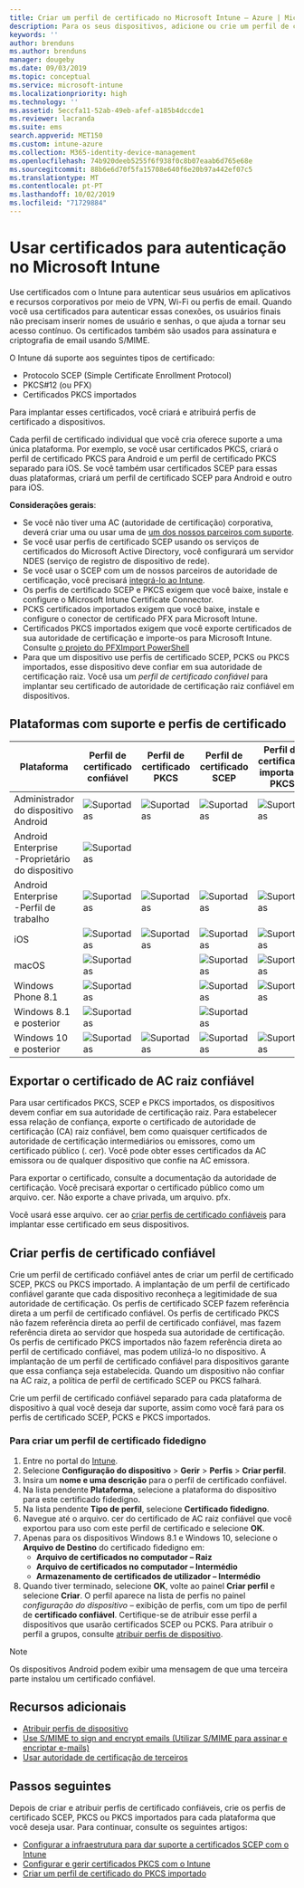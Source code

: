 ```yaml
---
title: Criar um perfil de certificado no Microsoft Intune – Azure | Microsoft Docs
description: Para os seus dispositivos, adicione ou crie um perfil de certificado ao configurar um ambiente de certificado SCEP ou PKCS, exporte o certificado público, crie o perfil no portal do Azure e, em seguida, atribua o SCEP ou PKCS ao perfil de certificado no Microsoft Intune no portal do Azure
keywords: ''
author: brenduns
ms.author: brenduns
manager: dougeby
ms.date: 09/03/2019
ms.topic: conceptual
ms.service: microsoft-intune
ms.localizationpriority: high
ms.technology: ''
ms.assetid: 5eccfa11-52ab-49eb-afef-a185b4dccde1
ms.reviewer: lacranda
ms.suite: ems
search.appverid: MET150
ms.custom: intune-azure
ms.collection: M365-identity-device-management
ms.openlocfilehash: 74b920deeb5255f6f938f0c8b07eaab6d765e68e
ms.sourcegitcommit: 88b6e6d70f5fa15708e640f6e20b97a442ef07c5
ms.translationtype: MT
ms.contentlocale: pt-PT
ms.lasthandoff: 10/02/2019
ms.locfileid: "71729884"
---
```

# <a name="use-certificates-for-authentication-in-microsoft-intune"></a>Usar certificados para autenticação no Microsoft Intune  

Use certificados com o Intune para autenticar seus usuários em aplicativos e recursos corporativos por meio de VPN, Wi-Fi ou perfis de email. Quando você usa certificados para autenticar essas conexões, os usuários finais não precisam inserir nomes de usuário e senhas, o que ajuda a tornar seu acesso contínuo. Os certificados também são usados para assinatura e criptografia de email usando S/MIME.

O Intune dá suporte aos seguintes tipos de certificado:  

- Protocolo SCEP (Simple Certificate Enrollment Protocol)  
- PKCS#12 (ou PFX)  
- Certificados PKCS importados

Para implantar esses certificados, você criará e atribuirá perfis de certificado a dispositivos.  

Cada perfil de certificado individual que você cria oferece suporte a uma única plataforma. Por exemplo, se você usar certificados PKCS, criará o perfil de certificado PKCS para Android e um perfil de certificado PKCS separado para iOS. Se você também usar certificados SCEP para essas duas plataformas, criará um perfil de certificado SCEP para Android e outro para iOS.  

**Considerações gerais**:  
- Se você não tiver uma AC (autoridade de certificação) corporativa, deverá criar uma ou usar uma de [um dos nossos parceiros com suporte](certificate-authority-add-scep-overview.md#third-party-certification-authority-partners).
- Se você usar perfis de certificado SCEP usando os serviços de certificados do Microsoft Active Directory, você configurará um servidor NDES (serviço de registro de dispositivo de rede).
- Se você usar o SCEP com um de nossos parceiros de autoridade de certificação, você precisará [integrá-lo ao Intune](certificate-authority-add-scep-overview.md#set-up-third-party-ca-integration).
- Os perfis de certificado SCEP e PKCS exigem que você baixe, instale e configure o Microsoft Intune Certificate Connector. 
- PCKS certificados importados exigem que você baixe, instale e configure o conector de certificado PFX para Microsoft Intune.
- Certificados PKCS importados exigem que você exporte certificados de sua autoridade de certificação e importe-os para Microsoft Intune. Consulte [o projeto do PFXImport PowerShell](https://github.com/Microsoft/Intune-Resource-Access/tree/develop/src/PFXImportPowershell)
- Para que um dispositivo use perfis de certificado SCEP, PCKS ou PKCS importados, esse dispositivo deve confiar em sua autoridade de certificação raiz. Você usa um *perfil de certificado confiável* para implantar seu certificado de autoridade de certificação raiz confiável em dispositivos.  

## <a name="supported-platforms-and-certificate-profiles"></a>Plataformas com suporte e perfis de certificado  
| Plataforma              | Perfil de certificado confiável | Perfil de certificado PKCS | Perfil de certificado SCEP | Perfil de certificado importado PKCS  |
|--|--|--|--|---|
| Administrador do dispositivo Android | ![Suportadas](./media/certificates-configure/green-check.png) | ![Suportadas](./media/certificates-configure/green-check.png) | ![Suportadas](./media/certificates-configure/green-check.png)|  ![Suportadas](./media/certificates-configure/green-check.png) |
| Android Enterprise <br> -Proprietário do dispositivo   | ![Suportadas](./media/certificates-configure/green-check.png) |   |  |   |
| Android Enterprise <br> -Perfil de trabalho    | ![Suportadas](./media/certificates-configure/green-check.png) | ![Suportadas](./media/certificates-configure/green-check.png) | ![Suportadas](./media/certificates-configure/green-check.png) | ![Suportadas](./media/certificates-configure/green-check.png) |
| iOS                   | ![Suportadas](./media/certificates-configure/green-check.png) | ![Suportadas](./media/certificates-configure/green-check.png) | ![Suportadas](./media/certificates-configure/green-check.png) | ![Suportadas](./media/certificates-configure/green-check.png) |
| macOS                 | ![Suportadas](./media/certificates-configure/green-check.png) |   |![Suportadas](./media/certificates-configure/green-check.png)|![Suportadas](./media/certificates-configure/green-check.png)|
| Windows Phone 8.1     |![Suportadas](./media/certificates-configure/green-check.png)  |  | ![Suportadas](./media/certificates-configure/green-check.png)| ![Suportadas](./media/certificates-configure/green-check.png) |
| Windows 8.1 e posterior |![Suportadas](./media/certificates-configure/green-check.png)  |  |![Suportadas](./media/certificates-configure/green-check.png) |   |
| Windows 10 e posterior  | ![Suportadas](./media/certificates-configure/green-check.png) | ![Suportadas](./media/certificates-configure/green-check.png) | ![Suportadas](./media/certificates-configure/green-check.png) | ![Suportadas](./media/certificates-configure/green-check.png) |

## <a name="export-the-trusted-root-ca-certificate"></a>Exportar o certificado de AC raiz confiável  
Para usar certificados PKCS, SCEP e PKCS importados, os dispositivos devem confiar em sua autoridade de certificação raiz. Para estabelecer essa relação de confiança, exporte o certificado de autoridade de certificação (CA) raiz confiável, bem como quaisquer certificados de autoridade de certificação intermediários ou emissores, como um certificado público (. cer). Você pode obter esses certificados da AC emissora ou de qualquer dispositivo que confie na AC emissora.  

Para exportar o certificado, consulte a documentação da autoridade de certificação. Você precisará exportar o certificado público como um arquivo. cer.  Não exporte a chave privada, um arquivo. pfx.  

Você usará esse arquivo. cer ao [criar perfis de certificado confiáveis](#create-trusted-certificate-profiles) para implantar esse certificado em seus dispositivos.  

## <a name="create-trusted-certificate-profiles"></a>Criar perfis de certificado confiável  
Crie um perfil de certificado confiável antes de criar um perfil de certificado SCEP, PKCS ou PKCS importado. A implantação de um perfil de certificado confiável garante que cada dispositivo reconheça a legitimidade de sua autoridade de certificação. Os perfis de certificado SCEP fazem referência direta a um perfil de certificado confiável. Os perfis de certificado PKCS não fazem referência direta ao perfil de certificado confiável, mas fazem referência direta ao servidor que hospeda sua autoridade de certificação. Os perfis de certificado PKCS importados não fazem referência direta ao perfil de certificado confiável, mas podem utilizá-lo no dispositivo. A implantação de um perfil de certificado confiável para dispositivos garante que essa confiança seja estabelecida. Quando um dispositivo não confiar na AC raiz, a política de perfil de certificado SCEP ou PKCS falhará.  

Crie um perfil de certificado confiável separado para cada plataforma de dispositivo à qual você deseja dar suporte, assim como você fará para os perfis de certificado SCEP, PCKS e PKCS importados.  


### <a name="to-create-a-trusted-certificate-profile"></a>Para criar um perfil de certificado fidedigno  

1. Entre no portal do [Intune](https://aka.ms/intuneportal).  
2. Selecione **Configuração do dispositivo** > **Gerir** > **Perfis** > **Criar perfil**.  
3. Insira um **nome e uma descrição** para o perfil de certificado confiável.  
4. Na lista pendente **Plataforma**, selecione a plataforma do dispositivo para este certificado fidedigno.  
5. Na lista pendente **Tipo de perfil**, selecione **Certificado fidedigno**.  
6. Navegue até o arquivo. cer do certificado de AC raiz confiável que você exportou para uso com este perfil de certificado e selecione **OK**.  
7. Apenas para os dispositivos Windows 8.1 e Windows 10, selecione o **Arquivo de Destino** do certificado fidedigno em:  
   - **Arquivo de certificados no computador – Raiz**
   - **Arquivo de certificados no computador – Intermédio**
   - **Armazenamento de certificados de utilizador – Intermédio**
8. Quando tiver terminado, selecione **OK**, volte ao painel **Criar perfil** e selecione **Criar**.
O perfil aparece na lista de perfis no painel *configuração do dispositivo –* exibição de perfis, com um tipo de perfil de **certificado confiável**.  Certifique-se de atribuir esse perfil a dispositivos que usarão certificados SCEP ou PCKS. Para atribuir o perfil a grupos, consulte [atribuir perfis de dispositivo](../configuration/device-profile-assign.md).

> [!NOTE]  
> Os dispositivos Android podem exibir uma mensagem de que uma terceira parte instalou um certificado confiável.  

## <a name="additional-resources"></a>Recursos adicionais  
- [Atribuir perfis de dispositivo](../configuration/device-profile-assign.md)  
- [Use S/MIME to sign and encrypt emails (Utilizar S/MIME para assinar e encriptar e-mails)](certificates-s-mime-encryption-sign.md)  
- [Usar autoridade de certificação de terceiros](certificate-authority-add-scep-overview.md)  

## <a name="next-steps"></a>Passos seguintes  
Depois de criar e atribuir perfis de certificado confiáveis, crie os perfis de certificado SCEP, PKCS ou PKCS importados para cada plataforma que você deseja usar. Para continuar, consulte os seguintes artigos:  
- [Configurar a infraestrutura para dar suporte a certificados SCEP com o Intune](certificates-scep-configure.md)  
- [Configurar e gerir certificados PKCS com o Intune](certficates-pfx-configure.md)  
- [Criar um perfil de certificado do PKCS importado](certificates-imported-pfx-configure.md#create-a-pkcs-imported-certificate-profile)  

